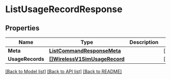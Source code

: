 # ListUsageRecordResponse

## Properties

Name | Type | Description | Notes
------------ | ------------- | ------------- | -------------
**Meta** | [**ListCommandResponseMeta**](ListCommandResponse_meta.md) |  | [optional] 
**UsageRecords** | [**[]WirelessV1SimUsageRecord**](wireless.v1.sim.usage_record.md) |  | [optional] 

[[Back to Model list]](../README.md#documentation-for-models) [[Back to API list]](../README.md#documentation-for-api-endpoints) [[Back to README]](../README.md)


